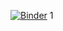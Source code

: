 [![Binder](https://mybinder.org/badge_logo.svg)](https://mybinder.org/v2/gh/NEU-AI/BookComputerVision/master)
1
